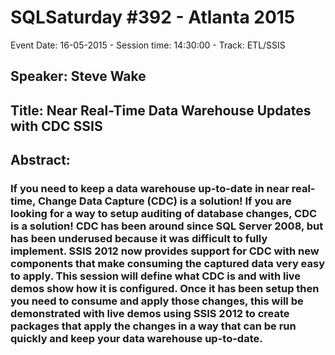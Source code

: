 # SQLSaturday #392 - Atlanta 2015
Event Date: 16-05-2015 - Session time: 14:30:00 - Track: ETL/SSIS
## Speaker: Steve Wake
## Title: Near Real-Time Data Warehouse Updates with CDC  SSIS
## Abstract:
### If you need to keep a data warehouse up-to-date in near real-time, Change Data Capture (CDC) is a solution! If you are looking for a way to setup auditing of database changes, CDC is a solution! CDC has been around since SQL Server 2008, but has been underused because it was difficult to fully implement. SSIS 2012 now provides support for CDC with new components that make consuming the captured data very easy to apply. This session will define what CDC is and with live demos show how it is configured. Once it has been setup then you need to consume and apply those changes, this will be demonstrated with live demos using SSIS 2012 to create packages that apply the changes in a way that can be run quickly and keep your data warehouse up-to-date.
